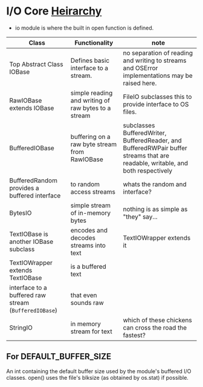 # I/O Core [Heirarchy](https://github.com/python/cpython/blob/master/Lib/io.py)

* io module is where the built in open function is defined.

Class | Functionality | note
|---|---|---|
Top Abstract Class IOBase | Defines basic interface to a stream. | no separation of reading and writing to streams and OSError implementations may be raised here.
RawIOBase extends IOBase | simple reading and writing of raw bytes to a stream | FileIO subclasses this to provide interface to OS files.
BufferedIOBase | buffering on a raw byte stream from RawIOBase | subclasses BufferedWriter, BufferedReader, and BufferedRWPair buffer streams that are readable, writable, and both respectively
BufferedRandom provides a buffered interface | to random access streams | whats the random and interface?
BytesIO | simple stream of in-memory bytes | nothing is as simple as "they" say...
TextIOBase is another IOBase subclass | encodes and decodes streams into text | TextIOWrapper extends it
TextIOWrapper extends TextIOBase | is a buffered text
interface to a buffered raw stream (`BufferedIOBase`) | that even sounds raw
StringIO | in memory stream for text | which of these chickens can cross the road the fastest?

## For DEFAULT_BUFFER_SIZE
An int containing the default buffer size used by the module's buffered
I/O classes. open() uses the file's blksize (as obtained by os.stat) if
possible.